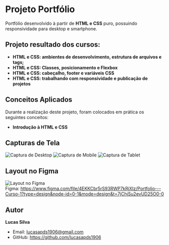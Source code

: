 # Projeto Portfólio

Portfólio desenvolvido à partir de **HTML e CSS** puro, possuindo responsividade para desktop e smartphone.

## Projeto resultado dos cursos:
- **HTML e CSS: ambientes de desenvolvimento, estrutura de arquivos e tags;**
- **HTML e CSS: Classes, posicionamento e Flexbox**
- **HTML e CSS: cabeçalho, footer e variáveis CSS**
- **HTML e CSS: trabalhando com responsividade e publicação de projetos**

## Conceitos Aplicados

Durante a realização deste projeto, foram colocados em prática os seguintes conceitos:

- **Introdução à HTML e CSS**

## Capturas de Tela

![Captura de Desktop](https://github.com/lucasapds1906/alura-portfolio-html-css/blob/main/imagensReadme/layout-desktop.png)
![Captura de Mobile](https://github.com/lucasapds1906/alura-portfolio-html-css/blob/main/imagensReadme/layout-mobile.png)
![Captura de Tablet](https://github.com/lucasapds1906/alura-portfolio-html-css/blob/main/imagensReadme/layout-tablet.png)

## Layout no Figma

![Layout no Figma](https://github.com/lucasapds1906/alura-portfolio-html-css/blob/main/imagensReadme/figma.png)  
Figma: https://www.figma.com/file/4EKKCbr5rS93RWP7kRjXIz/Portfolio---Curso-1?type=design&node-id=0-1&mode=design&t=7jChjSu2evUD25O0-0

## Autor

**Lucas Silva**
- Email: lucasapds1906@gmail.com
- GitHub: https://github.com/lucasapds1906